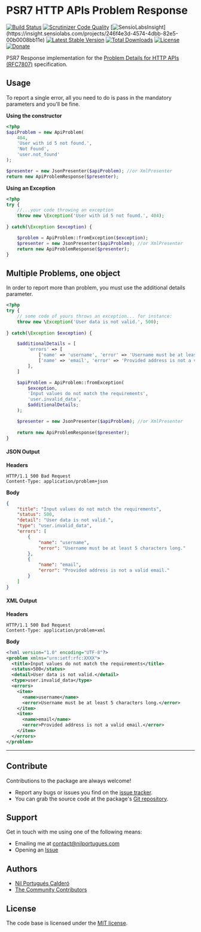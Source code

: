 # PSR7 HTTP APIs Problem Response 

[![Build Status](https://travis-ci.org/nilportugues/php-api-problems.svg?branch=master)](https://travis-ci.org/nilportugues/php-api-problems)
[![Scrutinizer Code Quality](https://scrutinizer-ci.com/g/nilportugues/php-api-problems/badges/quality-score.png?b=master)](https://scrutinizer-ci.com/g/nilportugues/php-api-problems/?branch=master) [![SensioLabsInsight](https://insight.sensiolabs.com/projects/246f4e3d-4574-4dbb-82e5-00b0008bb11e/mini.png?)](https://insight.sensiolabs.com/projects/246f4e3d-4574-4dbb-82e5-00b0008bb11e) 
[![Latest Stable Version](https://poser.pugx.org/nilportugues/api-problems/v/stable)](https://packagist.org/packages/nilportugues/api-problems) 
[![Total Downloads](https://poser.pugx.org/nilportugues/api-problems/downloads)](https://packagist.org/packages/nilportugues/api-problems) 
[![License](https://poser.pugx.org/nilportugues/api-problems/license)](https://packagist.org/packages/nilportugues/api-problems) 
[![Donate](https://www.paypalobjects.com/en_US/i/btn/btn_donate_SM.gif)](https://paypal.me/nilportugues)

PSR7 Response implementation for the [Problem Details for HTTP APIs (RFC7807)](https://tools.ietf.org/html/rfc7807)  specification.  

## Usage
 
To report a single error, all you need to do is pass in the mandatory parameters and you'll be fine.

**Using the constructor**

```php
<?php
$apiProblem = new ApiProblem(
    404,
    'User with id 5 not found.',
    'Not Found', 
    'user.not_found'
); 

$presenter = new JsonPresenter($apiProblem); //or XmlPresenter
return new ApiProblemResponse($presenter);  
```

**Using an Exception**

```php
<?php
try {
    //...your code throwing an exception
    throw new \Exception('User with id 5 not found.', 404);   
     
} catch(\Exception $exception) {

    $problem = ApiProblem::fromException($exception);
    $presenter = new JsonPresenter($apiProblem); //or XmlPresenter
    return new ApiProblemResponse($presenter);        
}
```

## Multiple Problems, one object

In order to report more than problem, you must use the additional details parameter.
 
```php
<?php
try {
    // some code of yours throws an exception... for instance:
    throw new \Exception('User data is not valid.', 500);
           
} catch(\Exception $exception) {

    $additionalDetails = [
        'errors' => [
            ['name' => 'username', 'error' => 'Username must be at least 5 characters long.'],
            ['name' => 'email', 'error' => 'Provided address is not a valid email.'],
        ],
    ]

    $apiProblem = ApiProblem::fromException(
        $exception,
        'Input values do not match the requirements',
        'user.invalid_data',
        $additionalDetails;
    ); 

    $presenter = new JsonPresenter($apiProblem); //or XmlPresenter
    
    return new ApiProblemResponse($presenter);
}
```

#### JSON Output
 
**Headers**
```
HTTP/1.1 500 Bad Request
Content-Type: application/problem+json
```   

**Body**
```json
{    
    "title": "Input values do not match the requirements",
    "status": 500,
    "detail": "User data is not valid.",
    "type": "user.invalid_data",
    "errors": [
        {
            "name": "username",
            "error": "Username must be at least 5 characters long."
        },
        {
            "name": "email",
            "error": "Provided address is not a valid email."
        }        
    ]
}
```

#### XML Output
 
**Headers**
```
HTTP/1.1 500 Bad Request
Content-Type: application/problem+xml
```   

**Body**

```xml
<?xml version="1.0" encoding="UTF-8"?>
<problem xmlns="urn:ietf:rfc:XXXX">  
  <title>Input values do not match the requirements</title>
  <status>500</status>
  <detail>User data is not valid.</detail>
  <type>user.invalid_data</type>
  <errors>
    <item>
      <name>username</name>
      <error>Username must be at least 5 characters long.</error>
    </item>
    <item>
      <name>email</name>
      <error>Provided address is not a valid email.</error>
    </item>    
  </errors>
</problem>
```

---


## Contribute

Contributions to the package are always welcome!

* Report any bugs or issues you find on the [issue tracker](https://github.com/nilportugues/php-api-problems/issues/new).
* You can grab the source code at the package's [Git repository](https://github.com/nilportugues/php-api-problems).

## Support

Get in touch with me using one of the following means:

 - Emailing me at <contact@nilportugues.com>
 - Opening an [Issue](https://github.com/nilportugues/php-api-problems/issues/new)

## Authors

* [Nil Portugués Calderó](http://nilportugues.com)
* [The Community Contributors](https://github.com/nilportugues/php-api-problems/graphs/contributors)


## License
The code base is licensed under the [MIT license](LICENSE).
